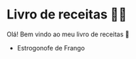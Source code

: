 # Livro de receitas :man_cook:



Olá! Bem vindo ao meu livro de receitas :wave:

- Estrogonofe de Frango